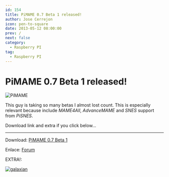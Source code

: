 ```yaml
---
id: 154
title: PiMAME 0.7 Beta 1 released!
author: Jose Cerrejon
icon: pen-to-square
date: 2013-05-12 08:00:00
prev: /
next: false
category:
  - Raspberry PI
tag:
  - Raspberry PI
---
```


# PiMAME 0.7 Beta 1 released!

![PiMAME](/images/PiMAME.jpg)

This guy is taking so many betas I almost lost count. This is especially relevant because include *MAME4All*, *AdvanceMAME* and *SNES* support from *PiSNES*.

Download link and extra if you click below...

- - -
Download: [PiMAME 0.7 Beta 1](http://sourceforge.net/projects/pimame/files/pimame-0.7-beta1.img.zip/download)

Enlace: [Forum](http://pimame.org/forum/)

EXTRA!:

<a href="/res/galaxian.zip">![galaxian](/images/galaxian.jpg "Download and play Galaxian!")</a>